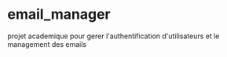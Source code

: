 # email_manager
 projet academique pour gerer l'authentification d'utilisateurs et le management des emails
